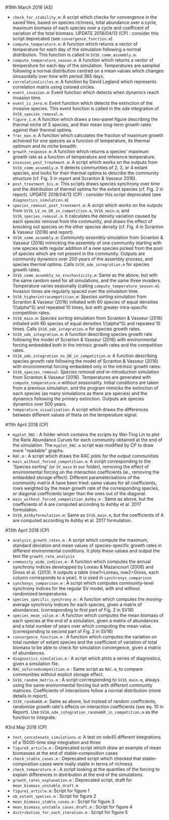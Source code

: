 #19th March 2018 (AS)
* `check_for_stability_m`: A script which checks for convergence in the saved files, based on species richness, total abundance over a cycle, maximum biomass of each species over a cycle and coefficent of variation of the total biomass. UPDATE 2018/04/13 (CP) : consider this script deprecated (see `convergence_function.m`)
* `compute_temperature.m`: A function which returns a vector of temperature for each day of the simulation following a normal distribution. This function is called in `SV16_comm_assembly.m`.
* `compute_temperature_season.m`: A function which returns a vector of temperature for each day of the simulation. Temperatures are sampled following a normal distribution centred on a mean values which changes sinusoidally over time with period 365 days.
* `correlationCircles.m`: A function by David Legland which represents correlation matrix using colored circles.
* `event_invasion.m`: Event function which detects when dynamics reach invasion time.
* `event_is_zero.m`: Event function which detects the extinction of the invasive species. This event function is called in the ode integration of `SV16_species_removal.m`.
* `figure_1.m`: A function which draws a two-panel figure describing the thermal niche of S species, and their mean long-term growth rates against their thermal optima.
* `frac_max.m`: A function which calculates the fraction of maximum growth achieved for one speceis as a function of temperature, its thermal optimum and its niche breadth.
* `growth_response.m`: A function which returns a species' maximum growth rate as a function of temperature and reference temperature.
* `invasion_post_treatment.m`: A script which works on the outputs from `SV16_comm_assembly.m`. It detects communities of 2, 3, or 4 extant species, and looks for their thermal optima to describe the community structure (cf. Fig. 3 in report and Scranton & Vasseur 2016).
* `post_treatment_bis.m`: This scripts draws species synchrony over time and the distribution of thermal optima for the extant species (cf. Fig. 2 in report). UPDATE 2018/04/13 (CP) : consider this script deprecated (see `diagnostics_simulation.m`)
* `species_removal_post_treatment.m`: A script which works on the outputs from `SV16_LV_no_GR_in_competition.m`, `SV16_main.m`, and `SV16_species_removal.m`. It calculates the density variation caused by each species removal from the community, and draws the effect of knocking out species on the other species density (cf. Fig. 4 in Scranton & Vasseur (2016) and report).
* `SV16_comm_assembly.m`: *Community assembly* simulation from Scranton & Vasseur (2016) mimicking the assembly of one community starting with one species with regular addition of a new species picked from the pool of species which are not present in the community. Outputs are community dynamics over 200 years of the assembly process, and species thermal optima. Calls `SV16_ode_integration.m` for species growth rates.
* `SV16_comm_assembly_no_stochasticity.m`: Same as the above, but with the same random seed for all simulations, and the same three invaders. Temperature varies seasonally (calling `compute_temperature_season.m`). Invasion times are regularly spaced over the simulation time.
* `SV16_higherintracompetition.m`: *Species sorting* simulation from Scranton & Vasseur (2016) initiated with 60 species of equal densities 1/(alpha*S) and repeated 10 times, but with greater intra-specific competition rates.
* `SV16_main.m`: *Species sorting* simulation from Scranton & Vasseur (2016) initiated with 60 species of equal densities 1/(alpha*S) and repeated 10 times. Calls `SV16_ode_integration.m` for species growth rates.
* `SV16_ode_integration.m`: A function describing species growth rate following the model of Scranton & Vasseur (2016) with environmental forcing embedded both in the intrinsic growth rates and the competition rates.
* `SV16_ode_integration_no_GR_in_competition.m`:  A function describing species growth rate following the model of Scranton & Vasseur (2016) with environmental forcing embedded only in the intrinsic growth rates.
* `SV16_species_removal`: *Species removal and re-introduction* simulation from Scranton & Vasseur (2016). Temperatures are generated with `compute_temperature.m` without seasonality. Initial conditions are taken from a previous simulation, and the program mimicks the extinction of each species (as many simulations as there are species) and the dynamics following the primary extinction. Outputs are species dynamics over 500 years.
* `temperature_visualisation`: A script which draws the differences between different values of theta on the temperature signal.

#11th April 2018 (CP)
* `myplot_RAC` : A folder which contains the scripts by  Wei-Ting Lin to plot the Rank Abundance Curves for each community obtained at the end of the simulation. The `myplot_RAC.m` script was modified by CP to draw more "readable" graphs.
* `RAC.m` : A script which draws the RAC plots for the output communities
* `main_without_forced_competition.m`: A script corresponding to the 'Species sorting' (or `SV_main` in our folder), removing the effect of environmental forcing on the interaction coefficients (ie., removing the embedded storage effect). Different parameterisations of the community matrix A have been tried: same values for all coefficients, rows weighted by the mean growth rate of the corresponding species, or diagonal coefficients larger than the ones out of the diagonal. 
* `main_without_forced_competition_Ashby.m` : Same as above, but the coefficients of A are computed according to Ashby et al. 2017 formulation.
* `SV16_Ashbyformulation.m`: Same as `SV16_main.m`, but the coefficients of A are computed according to Ashby et al. 2017 formulation.

#13th April 2018 (CP)
* `analysis_growth_rates.m` : A script which compute the maximum, standard deviation and mean values of species-specific growth rates in different environmental conditions. It plots these values and output the text file `growth_rate_analysis` 
* `community_wide_indices.m` : A function which computes the annual synchrony indices developped by Loreau & Mazancourt (2008) and Gross et al. (2013). It outputs a table (row1=Loreau, row2=Gross, each column corresponds to a year). It is used in `synchronys_comparison`
* `synchonys_comparison.m` : A script which computes community-level synchrony indices for the regular SV model, with and without randomized temperatures.
* `species_specific_synchrony.m` : A function which computes the moving-average synchrony indices for each species, given a matrix of abundances. (corresponding to first part of Fig. 2 in SV16)
* `species_mean_value.m` : A function which computes the mean biomass of each species at the end of a simulation, given a matrix of abundances and a total number of years over which computing the mean value. (corresponding to second part of Fig. 2 in SV16)
* `convergence_function.m` : A function which computes the variation on total number of extant species and the coefficient of variation of total biomass to be able to check for simulation convergence, given a matrix of abundances. 
* `diagnostics_simulation.m` : A script which plots a series of diagnostics, given a simulation file. 
* `RAC_noforcedcompetition.m` : Same script as `RAC.m`, to compare communities without explicit storage effect. 
* `SV16_random_matrix.m` : A script corrresponding to `SV16_main.m`, always using the same environmental forcing but with different community matrices. Coefficients of interactions follow a normal distribution (more details in report).
* `SV16_randomGR.m`: Same as above, but instead of random coefficients, randomize growth rate's effects on interaction coefficients (see eq. 10 in Report). Use `SV16_ode_integration_randomGR_in_competition.m` as the function to integrate. 

#3rd May 2018 (CP)
* `test_concatenate_simulations.m`: A test on ode45 different integrations of a 15000-time step integration and three 
* `figureX_article.m` : Deprecated script which drew an example of mean biomasses at the end of stable-composition cases
* `check_stable_cases.m` : Deprecated script which checked that stable-composition cases were really stable in terms of richness
* `check_temperature.m` : A script looking at the quantiles of the forcing to explain differences in distribution at the end of the simulations.
* `growth_rates_explanation.m` : Deprecated script, draft for `mean_biomass_unstable_draft.m`
* `figure1_article.m`: Script for figure 1
* `nb_extant_species.m` : Script for figure 2
* `mean_biomass_stable_cases.m` : Script for figure 3
* `mean_biomass_unstable_cases_draft.m` : Script for figure 4
* `distribution_for_each_iteration.m` : Script for figure 5
 
